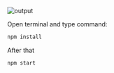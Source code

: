 ![output](https://github.com/user-attachments/assets/ffe0f411-5126-4d60-937d-511a37749d63)

Open terminal and type command:
```bash
npm install
```

After that
```
npm start
